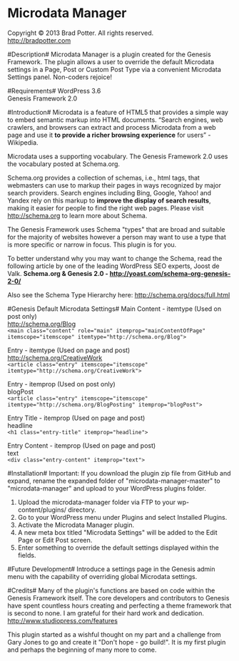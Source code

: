 Microdata Manager
=================

Copyright © 2013 Brad Potter. All rights reserved.<br />
http://bradpotter.com

#Description#
Microdata Manager is a plugin created for the Genesis Framework. The plugin allows a user to override the default Microdata settings in a Page, Post or Custom Post Type via a convenient Microdata Settings panel. Non-coders rejoice!

#Requirements#
WordPress 3.6<br />
Genesis Framework 2.0

#Introduction#
Microdata is a feature of HTML5 that provides a simple way to embed semantic markup into HTML documents. “Search engines, web crawlers, and browsers can extract and process Microdata from a web page and use it <strong>to provide a richer browsing experience</strong> for users” - Wikipedia.

Microdata uses a supporting vocabulary. The Genesis Framework 2.0 uses the vocabulary posted at Schema.org.

Schema.org provides a collection of schemas, i.e., html tags, that webmasters can use to markup their pages in ways recognized by major search providers. Search engines including Bing, Google, Yahoo! and Yandex rely on this markup to <strong>improve the display of search results</strong>, making it easier for people to find the right web pages.
Please visit http://schema.org to learn more about Schema.

The Genesis Framework uses Schema "types" that are broad and suitable for the majority of websites however a person may want to use a type that is more specific or narrow in focus. This plugin is for you.

To better understand why you may want to change the Schema, read the following article by one of the leading WordPress SEO experts, Joost de Valk. <strong>Schema.org & Genesis 2.0 - http://yoast.com/schema-org-genesis-2-0/</strong>

Also see the Schema Type Hierarchy here: http://schema.org/docs/full.html

#Genesis Default Microdata Settings#
Main Content - itemtype (Used on post only)<br />
http://schema.org/Blog<br />
`<main class="content" role="main" itemprop="mainContentOfPage" itemscope="itemscope" itemtype="http://schema.org/Blog">`<br />

Entry - itemtype (Used on page and post)<br />
http://schema.org/CreativeWork<br />
`<article class="entry" itemscope="itemscope" itemtype="http://schema.org/CreativeWork">`

Entry - itemprop (Used on post only)<br />
blogPost<br />
`<article class="entry" itemscope="itemscope" itemtype="http://schema.org/BlogPosting" itemprop="blogPost">`

Entry Title - itemprop (Used on page and post)<br />
headline<br />
`<h1 class="entry-title" itemprop="headline">`

Entry Content - itemprop (Used on page and post)<br />
text<br />
`<div class="entry-content" itemprop="text">`


#Installation#
Important: If you download the plugin zip file from GitHub and expand, rename the expanded folder of "microdata-manager-master" to "microdata-manager" and upload to your WordPress plugins folder.

1. Upload the microdata-manager folder via FTP to your wp-content/plugins/ directory.<br />
2. Go to your WordPress menu under Plugins and select Installed Plugins.<br />
3. Activate the Microdata Manager plugin.<br />
4. A new meta box titled "Microdata Settings" will be added to the Edit Page or Edit Post screen.<br />
5. Enter something to override the default settings displayed within the fields.

#Future Development#
Introduce a settings page in the Genesis admin menu with the capability of overriding global Microdata settings.

#Credits#
Many of the plugin's functions are based on code within the Genesis Framework itself. The core developers and contributors to Genesis have spent countless hours creating and perfecting a theme framework that is second to none. I am grateful for their hard work and dedication. http://www.studiopress.com/features

This plugin started as a wishful thought on my part and a challenge from Gary Jones to go and create it "Don't hope - go build!". It is my first plugin and perhaps the beginning of many more to come.
